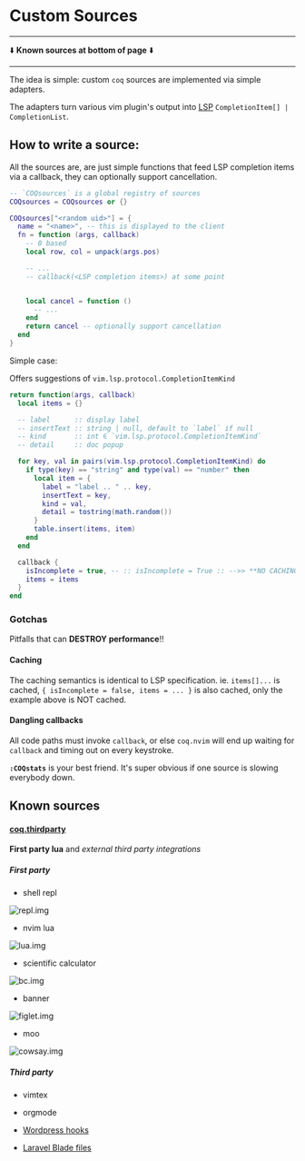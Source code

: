 # Custom Sources

---

⬇️ **Known sources at bottom of page** ⬇️

---

The idea is simple: custom `coq` sources are implemented via simple adapters.

The adapters turn various vim plugin's output into [LSP](https://microsoft.github.io/language-server-protocol/specification) `CompletionItem[] | CompletionList`.

## How to write a source:

All the sources are, are just simple functions that feed LSP completion items via a callback, they can optionally support cancellation.

```lua
-- `COQsources` is a global registry of sources
COQsources = COQsources or {}

COQsources["<random uid>"] = {
  name = "<name>", -- this is displayed to the client
  fn = function (args, callback)
    -- 0 based
    local row, col = unpack(args.pos)

    -- ...
    -- callback(<LSP completion items>) at some point


    local cancel = function ()
      -- ...
    end
    return cancel -- optionally support cancellation
  end
}
```

Simple case:

Offers suggestions of `vim.lsp.protocol.CompletionItemKind`

```lua
return function(args, callback)
  local items = {}

  -- label      :: display label
  -- insertText :: string | null, default to `label` if null
  -- kind       :: int ∈ `vim.lsp.protocol.CompletionItemKind`
  -- detail     :: doc popup

  for key, val in pairs(vim.lsp.protocol.CompletionItemKind) do
    if type(key) == "string" and type(val) == "number" then
      local item = {
        label = "label .. " .. key,
        insertText = key,
        kind = val,
        detail = tostring(math.random())
      }
      table.insert(items, item)
    end
  end

  callback {
    isIncomplete = true, -- :: isIncomplete = True :: -->> **NO CACHING** <<--
    items = items
  }
end
```

### Gotchas

Pitfalls that can **DESTROY performance**!!

#### Caching

The caching semantics is identical to LSP specification. ie. `items[]...` is cached, `{ isIncomplete = false, items = ... }` is also cached, only the example above is NOT cached.

#### Dangling callbacks

All code paths must invoke `callback`, or else `coq.nvim` will end up waiting for `callback` and timing out on every keystroke.

**`:COQstats`** is your best friend. It's super obvious if one source is slowing everybody down.

## Known sources

#### [coq.thirdparty](https://github.com/ms-jpq/coq.thirdparty)

**First party lua** and _external third party integrations_

##### First party

- shell repl

![repl.img](https://raw.githubusercontent.com/ms-jpq/coq.artifacts/artifacts/preview/repl.gif)

- nvim lua

![lua.img](https://raw.githubusercontent.com/ms-jpq/coq.artifacts/artifacts/preview/nvim_lua.gif)

- scientific calculator

![bc.img](https://raw.githubusercontent.com/ms-jpq/coq.artifacts/artifacts/preview/bc.gif)

- banner

![figlet.img](https://raw.githubusercontent.com/ms-jpq/coq.artifacts/artifacts/preview/figlet.gif)

- moo

![cowsay.img](https://raw.githubusercontent.com/ms-jpq/coq.artifacts/artifacts/preview/cowsay.gif)

##### Third party

- vimtex

- orgmode

- [Wordpress hooks](https://github.com/Mte90/coq_wordpress)

- [Laravel Blade files](https://github.com/Mte90/coq_wordpress)

